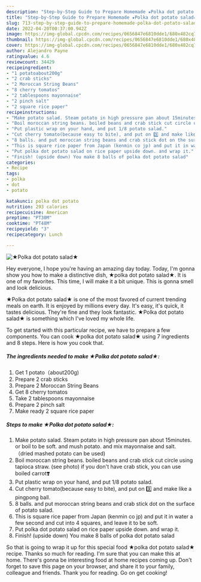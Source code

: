 ```yaml
---
description: "Step-by-Step Guide to Prepare Homemade ★Polka dot potato salad★"
title: "Step-by-Step Guide to Prepare Homemade ★Polka dot potato salad★"
slug: 713-step-by-step-guide-to-prepare-homemade-polka-dot-potato-salad
date: 2022-04-20T00:37:00.942Z
image: https://img-global.cpcdn.com/recipes/0656847e6810dde1/680x482cq70/★polka-dot-potato-salad★-recipe-main-photo.jpg
thumbnail: https://img-global.cpcdn.com/recipes/0656847e6810dde1/680x482cq70/★polka-dot-potato-salad★-recipe-main-photo.jpg
cover: https://img-global.cpcdn.com/recipes/0656847e6810dde1/680x482cq70/★polka-dot-potato-salad★-recipe-main-photo.jpg
author: Alejandro Payne
ratingvalue: 4.6
reviewcount: 34429
recipeingredient:
- "1 potatoabout200g"
- "2 crab sticks"
- "2 Moroccan String Beans"
- "8 cherry tomatos"
- "2 tablespoons mayonnaise"
- "2 pinch salt"
- "2 square rice paper"
recipeinstructions:
- "Make potato salad. Steam potato in high pressure pan about 15minutes. or boil to be soft. and mush potato. and mix mayonnaise and salt. （dried mashed potato can be used)"
- "Boil moroccan string beans. boiled beans and crab stick cut circle using tapioca straw. (see photo) if you don&#39;t have crab stick, you can use boiled carrot❣️"
- "Put plastic wrap on your hand, and put 1/8 potato salad."
- "Cut cherry tomato(because easy to bite), and put on 3️⃣ and make like a pingpong ball."
- "8 balls. and put moroccan string beans and crab stick dot on the surface of potato salad."
- "This is square rice paper from Japan (kenmin co jp) and put it in water a few second and cut into 4 squares, and leave it to be soft."
- "Put polka dot potato salad on rice paper upside down. and wrap it."
- "Finish! (upside down) You make 8 balls of polka dot potato salad"
categories:
- Recipe
tags:
- polka
- dot
- potato

katakunci: polka dot potato 
nutrition: 293 calories
recipecuisine: American
preptime: "PT30M"
cooktime: "PT48M"
recipeyield: "3"
recipecategory: Lunch

---
```



![★Polka dot potato salad★](https://img-global.cpcdn.com/recipes/0656847e6810dde1/680x482cq70/★polka-dot-potato-salad★-recipe-main-photo.jpg)

Hey everyone, I hope you're having an amazing day today. Today, I'm gonna show you how to make a distinctive dish, ★polka dot potato salad★. It is one of my favorites. This time, I will make it a bit unique. This is gonna smell and look delicious.

★Polka dot potato salad★ is one of the most favored of current trending meals on earth. It is enjoyed by millions every day. It's easy, it's quick, it tastes delicious. They're fine and they look fantastic. ★Polka dot potato salad★ is something which I've loved my whole life.




To get started with this particular recipe, we have to prepare a few components. You can cook ★polka dot potato salad★ using 7 ingredients and 8 steps. Here is how you cook that.

<!--inarticleads1-->

##### The ingredients needed to make ★Polka dot potato salad★:

1. Get 1 potato（about200g)
1. Prepare 2 crab sticks
1. Prepare 2 Moroccan String Beans
1. Get 8 cherry tomatos
1. Take 2 tablespoons mayonnaise
1. Prepare 2 pinch salt
1. Make ready 2 square rice paper




<!--inarticleads2-->

##### Steps to make ★Polka dot potato salad★:

1. Make potato salad. Steam potato in high pressure pan about 15minutes. or boil to be soft. and mush potato. and mix mayonnaise and salt. （dried mashed potato can be used)
1. Boil moroccan string beans. boiled beans and crab stick cut circle using tapioca straw. (see photo) if you don&#39;t have crab stick, you can use boiled carrot❣️
1. Put plastic wrap on your hand, and put 1/8 potato salad.
1. Cut cherry tomato(because easy to bite), and put on 3️⃣ and make like a pingpong ball.
1. 8 balls. and put moroccan string beans and crab stick dot on the surface of potato salad.
1. This is square rice paper from Japan (kenmin co jp) and put it in water a few second and cut into 4 squares, and leave it to be soft.
1. Put polka dot potato salad on rice paper upside down. and wrap it.
1. Finish! (upside down) You make 8 balls of polka dot potato salad




So that is going to wrap it up for this special food ★polka dot potato salad★ recipe. Thanks so much for reading. I'm sure that you can make this at home. There's gonna be interesting food at home recipes coming up. Don't forget to save this page on your browser, and share it to your family, colleague and friends. Thank you for reading. Go on get cooking!
